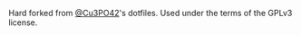 Hard forked from [@Cu3PO42](https://github.com/Cu3PO42)'s dotfiles. Used under the terms of the GPLv3 license.
